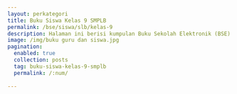 ```yaml
---
layout: perkategori
title: Buku Siswa Kelas 9 SMPLB
permalink: /bse/siswa/slb/kelas-9
description: Halaman ini berisi kumpulan Buku Sekolah Elektronik (BSE) Buku Siswa Satuan Pendidikan SMPLB Kelas 9.
image: /img/buku guru dan siswa.jpg
pagination: 
  enabled: true
  collection: posts
  tag: buku-siswa-kelas-9-smplb
  permalink: /:num/
  
---
```

